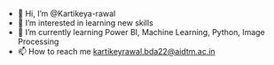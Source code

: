 - 👋 Hi, I’m @Kartikeya-rawal
- 👀 I’m interested in learning new skills
- 🌱 I’m currently learning  Power BI, Machine Learning, Python, Image Processing 
- 📫 How to reach me kartikeyrawal.bda22@aidtm.ac.in

